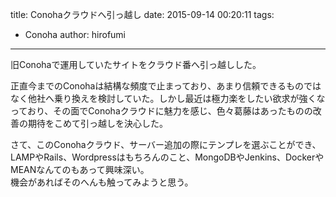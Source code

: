 title: Conohaクラウドへ引っ越し
date: 2015-09-14 00:20:11
tags:
- Conoha
author: hirofumi

---
旧Conohaで運用していたサイトをクラウド番へ引っ越しした。

正直今までのConohaは結構な頻度で止まっており、あまり信頼できるものではなく他社へ乗り換えを検討していた。しかし最近は極力楽をしたい欲求が強くなっており、その面でConohaクラウドに魅力を感じ、色々葛藤はあったものの改善の期待をこめて引っ越しを決心した。

さて、このConohaクラウド、サーバー追加の際にテンプレを選ぶことができ、LAMPやRails、Wordpressはもちろんのこと、MongoDBやJenkins、DockerやMEANなんてのもあって興味深い。  
機会があればそのへんも触ってみようと思う。